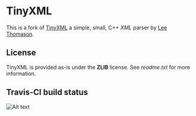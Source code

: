 TinyXML
=======
This is a fork of [TinyXML](http://www.grinninglizard.com/tinyxml/) a simple, small, C++ *XML* parser by [Lee Thomason](http://www.grinninglizard.com/).

License
-------
TinyXML is provided as-is under the **ZLIB** license. See *readme.txt* for more information.


Travis-CI build status
-------

![Alt text](https://travis-ci.org/paulsapps/TinyXML.svg)
